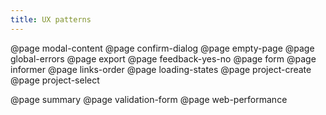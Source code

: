 ```yaml
---
title: UX patterns
---
```


@page modal-content
@page confirm-dialog
@page empty-page
@page global-errors
@page export
@page feedback-yes-no
@page form
@page informer
@page links-order
@page loading-states
@page project-create
@page project-select

<!-- @page sso-page -->

@page summary
@page validation-form
@page web-performance
